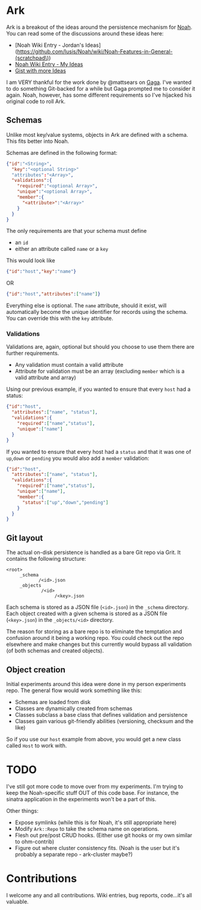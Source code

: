 # Ark

Ark is a breakout of the ideas around the persistence mechanism for [Noah](https://github.com/lusis/noah).
You can read some of the discussions around these ideas here:

- [Noah Wiki Entry - Jordan's Ideas](https://github.com/lusis/Noah/wiki/Noah-Features-in-General-(scratchpad\))
- [Noah Wiki Entry - My Ideas](https://github.com/lusis/Noah/wiki/Possible-changes-in-Noah)
- [Gist with more Ideas](https://gist.github.com/1358889)

I am VERY thankful for the work done by @mattsears on [Gaga](https://github.com/mattsears/gaga).
I've wanted to do something Git-backed for a while but Gaga prompted me to consider it again. Noah, however, has some different requirements so I've hijacked his original code to roll Ark.

## Schemas
Unlike most key/value systems, objects in Ark are defined with a schema. This fits better into Noah.

Schemas are defined in the following format:

```json
{"id":"<String>",
  "key":"<optional String>"
  "attributes":"<Array>",
  "validations":{
    "required":"<optional Array>",
    "unique":"<optional Array>",
    "member":{
      "<attribute>":"<Array>"
    }
  }
}
```

The only requirements are that your schema must define

- an `id`
- either an attribute called `name` or a `key`

This would look like

```json
{"id":"host","key":"name"}
```
OR
```json
{"id":"host","attributes":["name"]}
```

Everything else is optional. The `name` attribute, should it exist, will automatically become the unique identifier for records using the schema. You can override this with the `key` attribute.

### Validations
Validations are, again, optional but should you choose to use them there are further requirements.

- Any validation must contain a valid attribute
- Attribute for validation must be an array (excluding `member` which is a valid attribute and array)

Using our previous example, if you wanted to ensure that every `host` had a status:

```json
{"id":"host",
  "attributes":["name", "status"],
  "validations":{
    "required":["name","status"],
    "unique":["name"]
  }
}
```
If you wanted to ensure that every host had a `status` and that it was one of `up`,`down` or `pending` you would also add a `member` validation:

```json
{"id":"host",
  "attributes":["name", "status"],
  "validations":{
    "required":["name","status"],
    "unique":["name"],
    "member":{
      "status":["up","down","pending"]
    }
  }
}
```

## Git layout
The actual on-disk persistence is handled as a bare Git repo via Grit. It contains the following structure:

```
<root>
     _schema
            /<id>.json
     _objects
             /<id>
                  /<key>.json
```

Each schema is stored as a JSON file (`<id>.json`) in the `_schema` directory.
Each object created with a given schema is stored as a JSON file (`<key>.json`) in the `_objects/<id>` directory.

The reason for storing as a bare repo is to eliminate the temptation and confusion around it being a working repo. You could check out the repo elsewhere and make changes but this currently would bypass all validation (of both schemas and created objects).

## Object creation
Initial experiments around this idea were done in my person experiments repo. The general flow would work something like this:

- Schemas are loaded from disk
- Classes are dynamically created from schemas
- Classes subclass a base class that defines validation and persistence
- Classes gain various git-friendly abilities (versioning, checksum and the like)

So if you use our `host` example from above, you would get a new class called `Host` to work with.

# TODO
I've still got more code to move over from my experiments. I'm trying to keep the Noah-specific stuff OUT of this code base. For instance, the sinatra application in the experiments won't be a part of this.

Other things:

- Expose symlinks (while this is for Noah, it's still appropriate here)
- Modify `Ark::Repo` to take the schema name on operations.
- Flesh out pre/post CRUD hooks. (Either use git hooks or my own similar to ohm-contrib)
- Figure out where cluster consistency fits. (Noah is the user but it's probably a separate repo - ark-cluster maybe?)

# Contributions
I welcome any and all contributions. Wiki entries, bug reports, code...it's all valuable.
